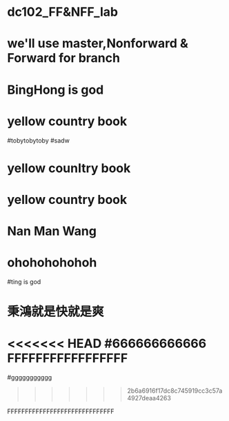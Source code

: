 # dc102_FF&NFF_lab
# we'll use master,Nonforward & Forward for branch
# BingHong is god
# yellow country book

#tobytobytoby
#sadw
# yellow counItry book
# yellow country book
# Nan Man Wang
# ohohohohohoh
#ting is god
# 秉鴻就是快就是爽
<<<<<<< HEAD
#666666666666
FFFFFFFFFFFFFFFFF
=======
#ggggggggggg
>>>>>>> 2b6a6916f17dc8c745919cc3c57a4927deaa4263











FFFFFFFFFFFFFFFFFFFFFFFFFFFFFF
